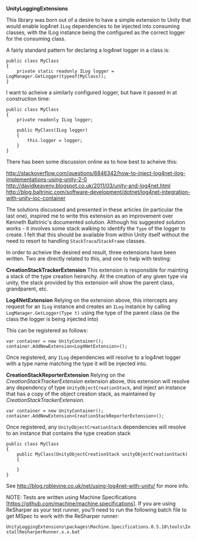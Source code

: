**UnityLoggingExtensions**

This library was born out of a desire to have a simple extension to Unity that would enable log4net `ILog` dependencies to be injected into consuming classes, with the ILog instance being the configured as the correct logger for the consuming class.

A fairly standard pattern for declaring a log4net logger in a class is:

    public class MyClass
    {
        private static readonly ILog logger = LogManager.GetLogger(typeof(MyClass));
    }
    
I want to acheive a similarly configured logger, but have it passed in at construction time:

    public class MyClass
    {
        private readonly ILog logger;
        
        public MyClass(ILog logger)
        {
            this.logger = logger;
        }
    }
    
There has been some discussion online as to how best to acheive this:

http://stackoverflow.com/questions/6846342/how-to-inject-log4net-ilog-implementations-using-unity-2-0
http://davidkeaveny.blogspot.co.uk/2011/03/unity-and-log4net.html
http://blog.baltrinic.com/software-development/dotnet/log4net-integration-with-unity-ioc-container

The solutions discussed and presented in these articles (in particular the last one), inspired me to write this extension as an improvement over Kenneth Baltrinic's documented solution. Although his suggested solution works - it involves some stack walking to identify the `Type` of the logger to create. I felt that this should be available from within Unity itself without the need to resort to handling `StackTrace`/`StackFrame` classes.

In order to acheive the desired end result, three extensions have been written. Two are directly related to this, and one to help with testing:

**CreationStackTrackerExtension**
This extension is responsible for mainting a stack of the type creation heirarchy. At the creation of any given type via unity, the stack provided by this extension will show the parent class, grandparent, etc.

**Log4NetExtension**
Relying on the extension above, this intercepts any request for an `ILog` instance and creates an `ILog` instance by calling `LogManager.GetLogger(Type t)` using the type of the parent class (ie the class the logger is being injected into)

This can be registered as follows:

    var container = new UnityContainer();
    container.AddNewExtension<Log4NetExtension>();

Once registered, any `ILog` dependencies will resolve to a log4net logger with a type name matching the type it will be injected into.

**CreationStackReporterExtension**
Relying on the _CreationStackTrackerExtension_ extension above, this extension will resolve any dependency of type `UnityObjectCreationStack`, and inject an instance that has a copy of the object creation stack, as maintained by _CreationStackTrackerExtension_.

    var container = new UnityContainer();
    container.AddNewExtension<CreationStackReporterExtension>();

Once registered, any `UnityObjectCreationStack` dependencies will resolve to an instance that contains the type creation stack

    public class MyClass
    {
        public MyClass(UnityObjectCreationStack unityObjectCreationStack)
        {

        }
    }
    
See http://blog.roblevine.co.uk/net/using-log4net-with-unity/ for more info.

NOTE: Tests are written using Machine Specifications [https://github.com/machine/machine.specifications]. If you are using ReSharper as your test runner, you'll need to run the following batch file to get MSpec to work with the ReSharper runner:

`UnityLoggingExtensions\packages\Machine.Specifications.0.5.10\tools\InstallResharperRunner.x.x.bat`
